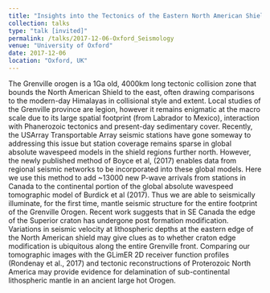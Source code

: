 ```yaml
---
title: "Insights into the Tectonics of the Eastern North American Shield: A new Absolute P-wave Tomographic Model for North America"
collection: talks
type: "talk [invited]"
permalink: /talks/2017-12-06-Oxford_Seismology
venue: "University of Oxford"
date: 2017-12-06
location: "Oxford, UK"
---
```


The Grenville orogen is a 1Ga old, 4000km long tectonic collision zone that bounds the North American Shield to the east, often drawing comparisons to the modern-day Himalayas in collisional style and extent. Local studies of the Grenville province are legion, however it remains enigmatic at the macro scale due to its large spatial footprint (from Labrador to Mexico), interaction with Phanerozoic tectonics and present-day sedimentary cover. Recently, the USArray Transportable Array seismic stations have gone someway to addressing this issue but station coverage remains sparse in global absolute wavespeed models in the shield regions further north. However, the newly published method of Boyce et al, (2017) enables data from regional seismic networks to be incorporated into these global models. Here we use this method to add ~13000 new P-wave arrivals from stations in Canada to the continental portion of the global absolute wavespeed tomographic model of Burdick et al (2017). Thus we are able to seismically illuminate, for the first time, mantle seismic structure for the entire footprint of the Grenville Orogen. Recent work suggests that in SE Canada the edge of the Superior craton has undergone post formation modification. Variations in seismic velocity at lithospheric depths at the eastern edge of the North American shield may give clues as to whether craton edge modification is ubiquitous along the entire Grenville front. Comparing our tomographic images with the GLimER 2D receiver function profiles (Rondenay et al., 2017) and tectonic reconstructions of Proterozoic North America may provide evidence for delamination of sub-continental lithospheric mantle in an ancient large hot Orogen.
